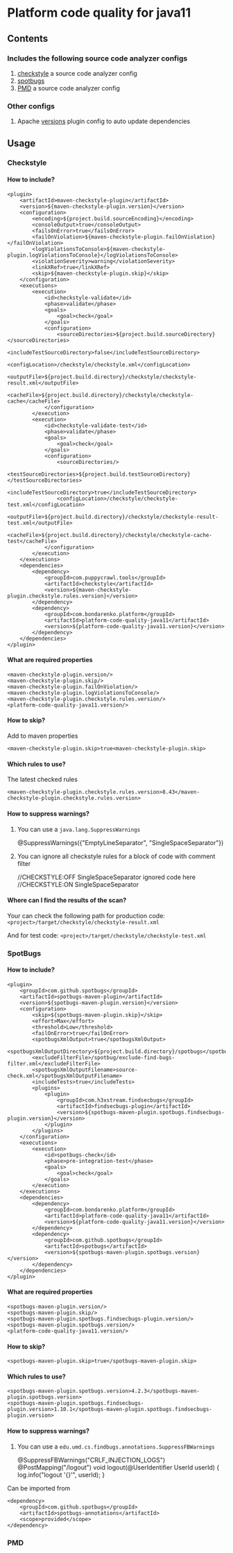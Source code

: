 # Platform code quality for java11

## Contents

### Includes the following source code analyzer configs

1. [checkstyle](https://checkstyle.sourceforge.io) a source code analyzer config
2. [spotbugs](https://spotbugs.github.io)
3. [PMD](https://pmd.github.io) a source code analyzer config

### Other configs

1. Apache [versions](https://www.mojohaus.org/versions-maven-plugin) plugin config to auto update
   dependencies

## Usage

### Checkstyle

#### How to include?

	<plugin>
		<artifactId>maven-checkstyle-plugin</artifactId>
		<version>${maven-checkstyle-plugin.version}</version>
		<configuration>
			<encoding>${project.build.sourceEncoding}</encoding>
			<consoleOutput>true</consoleOutput>
			<failsOnError>true</failsOnError>
			<failOnViolation>${maven-checkstyle-plugin.failOnViolation}</failOnViolation>
			<logViolationsToConsole>${maven-checkstyle-plugin.logViolationsToConsole}</logViolationsToConsole>
			<violationSeverity>warning</violationSeverity>
			<linkXRef>true</linkXRef>
			<skip>${maven-checkstyle-plugin.skip}</skip>
		</configuration>
		<executions>
			<execution>
				<id>checkstyle-validate</id>
				<phase>validate</phase>
				<goals>
					<goal>check</goal>
				</goals>
				<configuration>
					<sourceDirectories>${project.build.sourceDirectory}</sourceDirectories>
					<includeTestSourceDirectory>false</includeTestSourceDirectory>
					<configLocation>/checkstyle/checkstyle.xml</configLocation>
					<outputFile>${project.build.directory}/checkstyle/checkstyle-result.xml</outputFile>
					<cacheFile>${project.build.directory}/checkstyle/checkstyle-cache</cacheFile>
				</configuration>
			</execution>
			<execution>
				<id>checkstyle-validate-test</id>
				<phase>validate</phase>
				<goals>
					<goal>check</goal>
				</goals>
				<configuration>
					<sourceDirectories/>
					<testSourceDirectories>${project.build.testSourceDirectory}</testSourceDirectories>
					<includeTestSourceDirectory>true</includeTestSourceDirectory>
					<configLocation>/checkstyle/checkstyle-test.xml</configLocation>
					<outputFile>${project.build.directory}/checkstyle/checkstyle-result-test.xml</outputFile>
					<cacheFile>${project.build.directory}/checkstyle/checkstyle-cache-test</cacheFile>
				</configuration>
			</execution>
		</executions>
		<dependencies>
			<dependency>
				<groupId>com.puppycrawl.tools</groupId>
				<artifactId>checkstyle</artifactId>
				<version>${maven-checkstyle-plugin.checkstyle.rules.version}</version>
			</dependency>
			<dependency>
				<groupId>com.bondarenko.platform</groupId>
				<artifactId>platform-code-quality-java11</artifactId>
				<version>${platform-code-quality-java11.version}</version>
			</dependency>
		</dependencies>
	</plugin>

#### What are required properties

	<maven-checkstyle-plugin.version/>
	<maven-checkstyle-plugin.skip/>
	<maven-checkstyle-plugin.failOnViolation/>
	<maven-checkstyle-plugin.logViolationsToConsole/>
	<maven-checkstyle-plugin.checkstyle.rules.version/>
	<platform-code-quality-java11.version/>

#### How to skip?

Add to maven properties

    <maven-checkstyle-plugin.skip>true<maven-checkstyle-plugin.skip>

#### Which rules to use?

The latest checked rules

    <maven-checkstyle-plugin.checkstyle.rules.version>8.43</maven-checkstyle-plugin.checkstyle.rules.version>

#### How to suppress warnings?

1. You can use a ```java.lang.SuppressWarnings```


	@SuppressWarnings({"EmptyLineSeparator", "SingleSpaceSeparator"})

2. You can ignore all checkstyle rules for a block of code with comment filter


	//CHECKSTYLE:OFF SingleSpaceSeparator
	ignored code here
	//CHECKSTYLE:ON SingleSpaceSeparator

#### Where can I find the results of the scan?

Your can check the following path for production
code: ```<project>/target/checkstyle/checkstyle-result.xml```

And for test code: ```<project>/target/checkstyle/checkstyle-test.xml```

### SpotBugs

#### How to include?

	<plugin>
		<groupId>com.github.spotbugs</groupId>
		<artifactId>spotbugs-maven-plugin</artifactId>
		<version>${spotbugs-maven-plugin.version}</version>
		<configuration>
			<skip>${spotbugs-maven-plugin.skip}</skip>
			<effort>Max</effort>
			<threshold>Low</threshold>
			<failOnError>true</failOnError>
			<spotbugsXmlOutput>true</spotbugsXmlOutput>
			<spotbugsXmlOutputDirectory>${project.build.directory}/spotbugs</spotbugsXmlOutputDirectory>
			<excludeFilterFile>/spotbug/exclude-find-bugs-filter.xml</excludeFilterFile>
			<spotbugsXmlOutputFilename>source-check.xml</spotbugsXmlOutputFilename>
			<includeTests>true</includeTests>
			<plugins>
				<plugin>
					<groupId>com.h3xstream.findsecbugs</groupId>
					<artifactId>findsecbugs-plugin</artifactId>
					<version>${spotbugs-maven-plugin.spotbugs.findsecbugs-plugin.version}</version>
				</plugin>
			</plugins>
		</configuration>
		<executions>
			<execution>
				<id>spotbugs-check</id>
				<phase>pre-integration-test</phase>
				<goals>
					<goal>check</goal>
				</goals>
			</execution>
		</executions>
		<dependencies>
			<dependency>
				<groupId>com.bondarenko.platform</groupId>
				<artifactId>platform-code-quality-java11</artifactId>
				<version>${platform-code-quality-java11.version}</version>
			</dependency>
			<dependency>
				<groupId>com.github.spotbugs</groupId>
				<artifactId>spotbugs</artifactId>
				<version>${spotbugs-maven-plugin.spotbugs.version}</version>
			</dependency>
		</dependencies>
	</plugin>

#### What are required properties

	<spotbugs-maven-plugin.version/>
	<spotbugs-maven-plugin.skip/>
	<spotbugs-maven-plugin.spotbugs.findsecbugs-plugin.version/>
	<spotbugs-maven-plugin.spotbugs.version/>
	<platform-code-quality-java11.version/>

#### How to skip?

	<spotbugs-maven-plugin.skip>true</spotbugs-maven-plugin.skip>

#### Which rules to use?

	<spotbugs-maven-plugin.spotbugs.version>4.2.3</spotbugs-maven-plugin.spotbugs.version>
	<spotbugs-maven-plugin.spotbugs.findsecbugs-plugin.version>1.10.1</spotbugs-maven-plugin.spotbugs.findsecbugs-plugin.version>


#### How to suppress warnings?

1. You can use a ```edu.umd.cs.findbugs.annotations.SuppressFBWarnings```


	@SuppressFBWarnings("CRLF_INJECTION_LOGS")
	@PostMapping("/logout")
	void logout(@UserIdentifier UserId userId) {
		log.info("logout '{}'", userId);
	}

Can be imported from

	<dependency>
		<groupId>com.github.spotbugs</groupId>
		<artifactId>spotbugs-annotations</artifactId>
		<scope>provided</scope>
	</dependency>

### PMD
